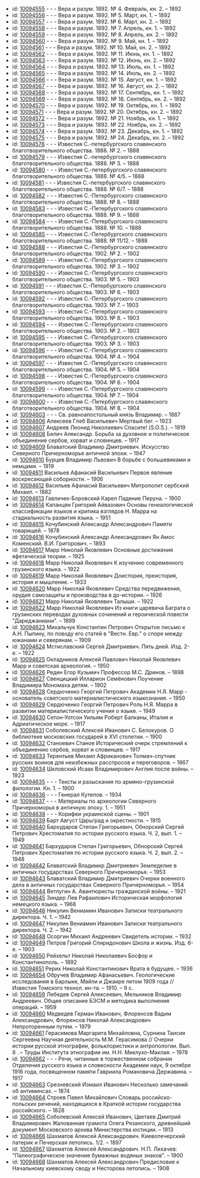<ul>
<li>id: <a href="http://books.e-heritage.ru/book/10094555">10094555</a>	- - - Вера и разум. 1892. № 4. Февраль, кн. 2. – 1892</li>
<li>id: <a href="http://books.e-heritage.ru/book/10094556">10094556</a>	- - - Вера и разум. 1892. № 5. Март, кн. 1. – 1892</li>
<li>id: <a href="http://books.e-heritage.ru/book/10094557">10094557</a>	- - - Вера и разум. 1892. № 6. Март, кн. 2. – 1892</li>
<li>id: <a href="http://books.e-heritage.ru/book/10094558">10094558</a>	- - - Вера и разум. 1892. № 7. Апрель, кн. 1. – 1892</li>
<li>id: <a href="http://books.e-heritage.ru/book/10094559">10094559</a>	- - - Вера и разум. 1892. № 8. Апрель, кн. 2. – 1892</li>
<li>id: <a href="http://books.e-heritage.ru/book/10094560">10094560</a>	- - - Вера и разум. 1892. № 9. Май, кн. 1. – 1892</li>
<li>id: <a href="http://books.e-heritage.ru/book/10094561">10094561</a>	- - - Вера и разум. 1892. № 10. Май, кн. 2. – 1892</li>
<li>id: <a href="http://books.e-heritage.ru/book/10094562">10094562</a>	- - - Вера и разум. 1892. № 11. Июнь, кн. 1. – 1892</li>
<li>id: <a href="http://books.e-heritage.ru/book/10094563">10094563</a>	- - - Вера и разум. 1892. № 12. Июнь, кн. 2. – 1892</li>
<li>id: <a href="http://books.e-heritage.ru/book/10094564">10094564</a>	- - - Вера и разум. 1892. № 13. Июль, кн. 1. – 1892</li>
<li>id: <a href="http://books.e-heritage.ru/book/10094565">10094565</a>	- - - Вера и разум. 1892. № 14. Июль, кн. 2. – 1892</li>
<li>id: <a href="http://books.e-heritage.ru/book/10094566">10094566</a>	- - - Вера и разум. 1892. № 15. Август, кн. 1. – 1892</li>
<li>id: <a href="http://books.e-heritage.ru/book/10094567">10094567</a>	- - - Вера и разум. 1892. № 16. Август, кн. 2. – 1892</li>
<li>id: <a href="http://books.e-heritage.ru/book/10094568">10094568</a>	- - - Вера и разум. 1892. № 17. Сентябрь, кн. 1. – 1892</li>
<li>id: <a href="http://books.e-heritage.ru/book/10094569">10094569</a>	- - - Вера и разум. 1892. № 18. Сентябрь, кн. 2. – 1892</li>
<li>id: <a href="http://books.e-heritage.ru/book/10094570">10094570</a>	- - - Вера и разум. 1892. № 19. Октябрь, кн. 1. – 1892</li>
<li>id: <a href="http://books.e-heritage.ru/book/10094571">10094571</a>	- - - Вера и разум. 1892. № 20. Октябрь, кн. 2. – 1892</li>
<li>id: <a href="http://books.e-heritage.ru/book/10094572">10094572</a>	- - - Вера и разум. 1892. № 21. Ноябрь, кн. 1. – 1892</li>
<li>id: <a href="http://books.e-heritage.ru/book/10094573">10094573</a>	- - - Вера и разум. 1892. № 22. Ноябрь, кн. 2. – 1892</li>
<li>id: <a href="http://books.e-heritage.ru/book/10094574">10094574</a>	- - - Вера и разум. 1892. № 23. Декабрь, кн. 1. – 1892</li>
<li>id: <a href="http://books.e-heritage.ru/book/10094575">10094575</a>	- - - Вера и разум. 1892. № 24. Декабрь, кн. 2. – 1892</li>
<li>id: <a href="http://books.e-heritage.ru/book/10094578">10094578</a>	- - - Известия С.-петербургского славянского благотворительного общества. 1888. № 2. – 1888</li>
<li>id: <a href="http://books.e-heritage.ru/book/10094579">10094579</a>	- - - Известия С.-петербургского славянского благотворительного общества. 1888. № 3. – 1888</li>
<li>id: <a href="http://books.e-heritage.ru/book/10094580">10094580</a>	- - - Известия С.-петербургского славянского благотворительного общества. 1888. № 4/5. – 1888</li>
<li>id: <a href="http://books.e-heritage.ru/book/10094581">10094581</a>	- - - Известия С.-петербургского славянского благотворительного общества. 1888. № 6/7. – 1888</li>
<li>id: <a href="http://books.e-heritage.ru/book/10094582">10094582</a>	- - - Известия С.-Петербургского славянского благотворительного общества. 1888. № 8. – 1888</li>
<li>id: <a href="http://books.e-heritage.ru/book/10094583">10094583</a>	- - - Известия С.-Петербургского славянского благотворительного общества. 1888. № 9. – 1888</li>
<li>id: <a href="http://books.e-heritage.ru/book/10094584">10094584</a>	- - - Известия С.-Петербургского славянского благотворительного общества. 1888. № 10. – 1888</li>
<li>id: <a href="http://books.e-heritage.ru/book/10094585">10094585</a>	- - - Известия С.-Петербургского славянского благотворительного общества. 1888. № 11/12. – 1888</li>
<li>id: <a href="http://books.e-heritage.ru/book/10094588">10094588</a>	- - - Известия С.-Петербургского славянского благотворительного общества. 1902. № 2. – 1902</li>
<li>id: <a href="http://books.e-heritage.ru/book/10094589">10094589</a>	- - - Известия С.-Петербургского славянского благотворительного общества. 1902. № 3. – 1902</li>
<li>id: <a href="http://books.e-heritage.ru/book/10094590">10094590</a>	- - - Известия С.-Петербургского славянского благотворительного общества. 1903. № 5. – 1903</li>
<li>id: <a href="http://books.e-heritage.ru/book/10094591">10094591</a>	- - - Известия С.-Петербургского славянского благотворительного общества. 1903. № 6. – 1903</li>
<li>id: <a href="http://books.e-heritage.ru/book/10094592">10094592</a>	- - - Известия С.-Петербургского славянского благотворительного общества. 1903. № 7. – 1903</li>
<li>id: <a href="http://books.e-heritage.ru/book/10094593">10094593</a>	- - - Известия С.-Петербургского славянского благотворительного общества. 1903. № 8. – 1903</li>
<li>id: <a href="http://books.e-heritage.ru/book/10094594">10094594</a>	- - - Известия С.-Петербургского славянского благотворительного общества. 1903. № 2. – 1903</li>
<li>id: <a href="http://books.e-heritage.ru/book/10094595">10094595</a>	- - - Известия С.-Петербургского славянского благотворительного общества. 1903. № 3. – 1903</li>
<li>id: <a href="http://books.e-heritage.ru/book/10094596">10094596</a>	- - - Известия С.-Петербургского славянского благотворительного общества. 1904. № 4. – 1904</li>
<li>id: <a href="http://books.e-heritage.ru/book/10094597">10094597</a>	- - - Известия С.-Петербургского славянского благотворительного общества. 1904. № 5. – 1904</li>
<li>id: <a href="http://books.e-heritage.ru/book/10094598">10094598</a>	- - - Известия С.-Петербургского славянского благотворительного общества. 1904. № 6. – 1904</li>
<li>id: <a href="http://books.e-heritage.ru/book/10094599">10094599</a>	- - - Известия С.-Петербургского славянского благотворительного общества. 1904. № 7. – 1904</li>
<li>id: <a href="http://books.e-heritage.ru/book/10094600">10094600</a>	- - - Известия С.-Петербургского славянского благотворительного общества. 1904. № 8. – 1904</li>
<li>id: <a href="http://books.e-heritage.ru/book/10094603">10094603</a>	- - - Св. равноапостольный князь Владимир. – 1887</li>
<li>id: <a href="http://books.e-heritage.ru/book/10094606">10094606</a>	Алексеев Глеб Васильевич Мертвый бег. – 1923</li>
<li>id: <a href="http://books.e-heritage.ru/book/10094607">10094607</a>	Андреев Леонид Николаевич Спасите! (S.O.S.). – 1919</li>
<li>id: <a href="http://books.e-heritage.ru/book/10094608">10094608</a>	Белич Александр. Борьба за духовное и политическое объединение сербов, хорват и словинцев. – 1917</li>
<li>id: <a href="http://books.e-heritage.ru/book/10094609">10094609</a>	Блаватский Владимир Дмитриевич. Искусство Северного Причерноморья античной эпохи. – 1947</li>
<li>id: <a href="http://books.e-heritage.ru/book/10094610">10094610</a>	Бурцев Владимир Львович В борьбе с большевиками и немцами. – 1919</li>
<li>id: <a href="http://books.e-heritage.ru/book/10094611">10094611</a>	Васильев Афанасий Васильевич Первое явление воскресающей соборности. – 1906</li>
<li>id: <a href="http://books.e-heritage.ru/book/10094612">10094612</a>	Васильев Афанасий Васильевич Митрополит сербский Михаил. – 1882</li>
<li>id: <a href="http://books.e-heritage.ru/book/10094613">10094613</a>	Гавличек-Боровский Карел Падение Перуна. – 1900</li>
<li>id: <a href="http://books.e-heritage.ru/book/10094614">10094614</a>	Капанцян Григорий Айвазович Основы генеалогической классификации языков и критика взглядов Н. Марра на стадиальность развития языка. – 1951</li>
<li>id: <a href="http://books.e-heritage.ru/book/10094615">10094615</a>	Кочубинский Александр Александрович Памяти товарищей. – 1878</li>
<li>id: <a href="http://books.e-heritage.ru/book/10094616">10094616</a>	Кочубинский Александр Александрович Ян Амос Коменский. В.И. Григорович. – 1893</li>
<li>id: <a href="http://books.e-heritage.ru/book/10094617">10094617</a>	Марр Николай Яковлевич Основные достижения яфетической теории. – 1925</li>
<li>id: <a href="http://books.e-heritage.ru/book/10094618">10094618</a>	Марр Николай Яковлевич К изучению современного грузинского языка. – 1922</li>
<li>id: <a href="http://books.e-heritage.ru/book/10094619">10094619</a>	Марр Николай Яковлевич Доистория, преистория, история и мышление. – 1933</li>
<li>id: <a href="http://books.e-heritage.ru/book/10094620">10094620</a>	Марр Николай Яковлевич Средства передвижения, орудия самозащиты и производства в до-истории. – 1926</li>
<li>id: <a href="http://books.e-heritage.ru/book/10094621">10094621</a>	Марр Николай Яковлевич Талыши. – 1922</li>
<li>id: <a href="http://books.e-heritage.ru/book/10094622">10094622</a>	Марр Николай Яковлевич Из книги царевича Баграта о грузинских переводах духовных сочинений и героической повести "Дареджаниани". – 1899</li>
<li>id: <a href="http://books.e-heritage.ru/book/10094623">10094623</a>	Михальчук Константин Петрович Открытое письмо к А.Н. Пыпину, по поводу его статей в "Вестн. Евр." о споре между южанами и северянам. – 1909</li>
<li>id: <a href="http://books.e-heritage.ru/book/10094624">10094624</a>	Мстиславский Сергей Дмитриевич. Пять дней. Изд. 2-е. – 1922</li>
<li>id: <a href="http://books.e-heritage.ru/book/10094625">10094625</a>	Окладников Алексей Павлович Николай Яковлевич Марр и советская археология. – 1950</li>
<li>id: <a href="http://books.e-heritage.ru/book/10094626">10094626</a>	Редин Егор Кузьмич Профессор М.С. Дринов. – 1898</li>
<li>id: <a href="http://books.e-heritage.ru/book/10094627">10094627</a>	Свенцицкий Илларион Семёнович Поучение Владимира Мономаха детям. – 1902</li>
<li>id: <a href="http://books.e-heritage.ru/book/10094628">10094628</a>	Сердюченко Георгий Петрович Академик Н.Я. Марр - основатель советского материалистического языкознания. – 1950</li>
<li>id: <a href="http://books.e-heritage.ru/book/10094629">10094629</a>	Сердюченко Георгий Петрович Роль Н.Я. Марра в развитии материалистического учения о языке. – 1949</li>
<li>id: <a href="http://books.e-heritage.ru/book/10094630">10094630</a>	Сетон-Уотсон Уильям Роберт Балканы, Италия и Адриатическое море. – 1917</li>
<li>id: <a href="http://books.e-heritage.ru/book/10094631">10094631</a>	Соболевский Алексей Иванович С. Белокуров. О библиотеке московских государей в XVI столетии. – 1900</li>
<li>id: <a href="http://books.e-heritage.ru/book/10094632">10094632</a>	Станоевич Станое Исторический очерк стремлений к объединению сербов, хорват и словинцев. – 1917</li>
<li>id: <a href="http://books.e-heritage.ru/book/10094633">10094633</a>	Терентьев Михаил Африканович Толмач-спутник русских воинов для неизбежных расспросов и переговоров. – 1867</li>
<li>id: <a href="http://books.e-heritage.ru/book/10094634">10094634</a>	Шкловский Исаак Владимирович Англия после войны. – 1923</li>
<li>id: <a href="http://books.e-heritage.ru/book/10094635">10094635</a>	- - - Тексты и разыскания по армяно-грузинской филологии. Кн. 1. – 1900</li>
<li>id: <a href="http://books.e-heritage.ru/book/10094636">10094636</a>	- - - Генерал Кутепов. – 1934</li>
<li>id: <a href="http://books.e-heritage.ru/book/10094637">10094637</a>	- - - Материалы по археологии Северного Причерноморья в античную эпоху. 1. – 1951</li>
<li>id: <a href="http://books.e-heritage.ru/book/10094638">10094638</a>	- - - Корифеи украинской сцены. – 1901</li>
<li>id: <a href="http://books.e-heritage.ru/book/10094639">10094639</a>	Барт Август Царьград и окрестности. – 1915</li>
<li>id: <a href="http://books.e-heritage.ru/book/10094640">10094640</a>	Бархударов Степан Григорьевич, Обнорский Сергей Петрович Хрестоматия по истории русского языка. Ч. 2, вып. 1. – 1949</li>
<li>id: <a href="http://books.e-heritage.ru/book/10094641">10094641</a>	Бархударов Степан Григорьевич, Обнорский Сергей Петрович Хрестоматия по истории русского языка. Ч. 2, вып. 2. – 1948</li>
<li>id: <a href="http://books.e-heritage.ru/book/10094642">10094642</a>	Блаватский Владимир Дмитриевич Земледелие в античных государствах Северного Причерноморья. – 1953</li>
<li>id: <a href="http://books.e-heritage.ru/book/10094643">10094643</a>	Блаватский Владимир Дмитриевич Очерки военного дела в античных государствах Северного Причерноморья. – 1954</li>
<li>id: <a href="http://books.e-heritage.ru/book/10094644">10094644</a>	Ветлугин А. Авантюристы гражданской войны. – 1921</li>
<li>id: <a href="http://books.e-heritage.ru/book/10094645">10094645</a>	Зиндер Лев Рафаилович Историческая морфология немецкого языка. – 1968</li>
<li>id: <a href="http://books.e-heritage.ru/book/10094646">10094646</a>	Никулин Вениамин Иванович Записки театрального директора. Ч. 1. – 1942</li>
<li>id: <a href="http://books.e-heritage.ru/book/10094647">10094647</a>	Никулин Вениамин Иванович Записки театрального директора. Ч. 2. – 1942</li>
<li>id: <a href="http://books.e-heritage.ru/book/10094648">10094648</a>	Осоргин Михаил Андреевич Свидетель истории. – 1932</li>
<li>id: <a href="http://books.e-heritage.ru/book/10094649">10094649</a>	Петров Григорий Спиридонович Школа и жизнь. Изд. 6-е. – 1903</li>
<li>id: <a href="http://books.e-heritage.ru/book/10094650">10094650</a>	Рейхельт Николай Николаевич Босфор и Константинополь. – 1892</li>
<li>id: <a href="http://books.e-heritage.ru/book/10094651">10094651</a>	Рерих Николай Константинович Врата в будущее. – 1936</li>
<li>id: <a href="http://books.e-heritage.ru/book/10094654">10094654</a>	Обручев Владимир Афанасьевич. Геологические исследования в Барлыке, Майли и Джаире летом 1909 года // Известия Томского технол. ин-та. – 1910. – 9 с.</li>
<li>id: <a href="http://books.e-heritage.ru/book/10094659">10094659</a>	Лебедев Сергей Алексеевич, Мельников Владимир Андреевич. Общее описание БЭСМ и методика выполнения операций. – 1959</li>
<li>id: <a href="http://books.e-heritage.ru/book/10094660">10094660</a>	Медведев Герман Иванович, Флоренсов Вадим Александрович, Флоренсов Николай Александрович Непроторенным путем. – 1979</li>
<li>id: <a href="http://books.e-heritage.ru/book/10094661">10094661</a>	Герасимова Маргарита Михайловна, Сурнина Таисия Сергеевна Научная деятельность М.М. Герасимова // Очерки истории русской этнографии, фольклористики и антропологии. Вып. 8 . – Труды Института этнографии им. Н.Н. Миклухо-Маклая. – 1978</li>
<li>id: <a href="http://books.e-heritage.ru/book/10094662">10094662</a>	- - - Речи, читанные в торжественном собрании Отделения русского языка и словесности Академии наук, 9 октября 1916 года, посвященном памяти Гавриила Романовича Державина. – 1917</li>
<li>id: <a href="http://books.e-heritage.ru/book/10094663">10094663</a>	Срезневский Измаил Иванович Несколько замечаний об антиминсах. – 1874</li>
<li>id: <a href="http://books.e-heritage.ru/book/10094664">10094664</a>	Строев Павел Михайлович Словарь российско-польских речений, находящихся в Краткой истории государства российского. – 1828</li>
<li>id: <a href="http://books.e-heritage.ru/book/10094665">10094665</a>	Соболевский Алексей Иванович, Цветаев Дмитрий Владимирович Жалованная грамота Олега Рязанского, древнейший документ Московского архива Министерства юстиции. – 1913</li>
<li>id: <a href="http://books.e-heritage.ru/book/10094666">10094666</a>	Шахматов Алексей Александрович. Киевопечерский патерик и Печерская летопись. 1/2. – 1897</li>
<li>id: <a href="http://books.e-heritage.ru/book/10094667">10094667</a>	Шахматов Алексей Александрович. Н.П. Лихачев: "Палеографическое значение бумажных водяных знаков". – 1900</li>
<li>id: <a href="http://books.e-heritage.ru/book/10094668">10094668</a>	Шахматов Алексей Александрович Предисловие к Начальному киевскому своду и Несторова летопись. – 1908</li>
</ul>
